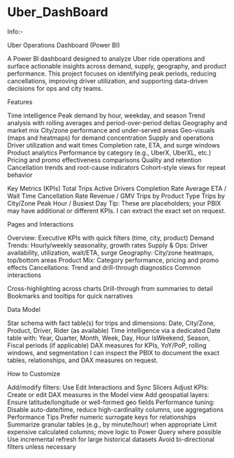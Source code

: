 # Uber_DashBoard
Info:-

Uber Operations Dashboard (Power BI)

A Power BI dashboard designed to analyze Uber ride operations and surface actionable insights across demand, supply, geography, and product performance. This project focuses on identifying peak periods, reducing cancellations, improving driver utilization, and supporting data-driven decisions for ops and city teams.

Features

Time intelligence
Peak demand by hour, weekday, and season
Trend analysis with rolling averages and period-over-period deltas
Geography and market mix
City/zone performance and under-served areas
Geo-visuals (maps and heatmaps) for demand concentration
Supply and operations
Driver utilization and wait times
Completion rate, ETA, and surge windows
Product analytics
Performance by category (e.g., UberX, UberXL, etc.)
Pricing and promo effectiveness comparisons
Quality and retention
Cancellation trends and root-cause indicators
Cohort-style views for repeat behavior


Key Metrics (KPIs)
Total Trips
Active Drivers
Completion Rate
Average ETA / Wait Time
Cancellation Rate
Revenue / GMV
Trips by Product Type
Trips by City/Zone
Peak Hour / Busiest Day
Tip: These are placeholders; your PBIX may have additional or different KPIs. I can extract the exact set on request.

Pages and Interactions

Overview: Executive KPIs with quick filters (time, city, product)
Demand Trends: Hourly/weekly seasonality, growth rates
Supply & Ops: Driver availability, utilization, wait/ETA, surge
Geography: City/zone heatmaps, top/bottom areas
Product Mix: Category performance, pricing and promo effects
Cancellations: Trend and drill-through diagnostics
Common interactions

Cross-highlighting across charts
Drill-through from summaries to detail
Bookmarks and tooltips for quick narratives

Data Model

Star schema with fact table(s) for trips and dimensions:
Date, City/Zone, Product, Driver, Rider (as available)
Time intelligence via a dedicated Date table with:
Year, Quarter, Month, Week, Day, Hour
IsWeekend, Season, Fiscal periods (if applicable)
DAX measures for KPIs, YoY/PoP, rolling windows, and segmentation
I can inspect the PBIX to document the exact tables, relationships, and DAX measures on request.

How to Customize

Add/modify filters: Use Edit Interactions and Sync Slicers
Adjust KPIs: Create or edit DAX measures in the Model view
Add geospatial layers: Ensure latitude/longitude or well-formed geo fields
Performance tuning: Disable auto-date/time, reduce high-cardinality columns, use aggregations
Performance Tips
Prefer numeric surrogate keys for relationships
Summarize granular tables (e.g., by minute/hour) when appropriate
Limit expensive calculated columns; move logic to Power Query where possible
Use incremental refresh for large historical datasets
Avoid bi-directional filters unless necessary
